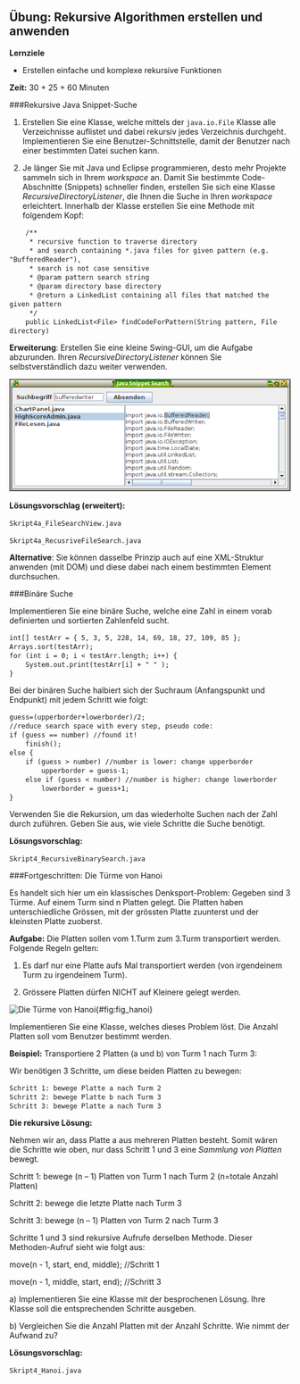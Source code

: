 ## Übung: Rekursive Algorithmen erstellen und anwenden

**Lernziele**

* Erstellen einfache und komplexe rekursive Funktionen 

**Zeit:** 30 + 25 + 60 Minuten

###Rekursive Java Snippet-Suche

1. Erstellen Sie eine Klasse, welche mittels der `java.io.File` Klasse alle
Verzeichnisse auflistet und dabei rekursiv jedes Verzeichnis durchgeht.
Implementieren Sie eine Benutzer-Schnittstelle, damit der Benutzer nach
einer bestimmten Datei suchen kann.

2. Je länger Sie mit Java und Eclipse programmieren, desto mehr Projekte sammeln sich in Ihrem *workspace* an. Damit Sie bestimmte Code-Abschnitte (Snippets) schneller finden, erstellen Sie sich eine Klasse *RecursiveDirectoryListener*, die Ihnen die Suche in Ihren *workspace* erleichtert. Innerhalb der Klasse erstellen Sie eine Methode mit folgendem Kopf:

~~~~~~~~~~~~~~~~~~~~~~~
	/**
	 * recursive function to traverse directory 
	 * and search containing *.java files for given pattern (e.g. "BufferedReader"),
	 * search is not case sensitive 
	 * @param pattern search string
	 * @param directory base directory
	 * @return a LinkedList containing all files that matched the given pattern
	 */
	public LinkedList<File> findCodeForPattern(String pattern, File directory)
~~~~~~~~~~~~~~~~~~~~~~~

**Erweiterung**:  Erstellen Sie eine kleine Swing-GUI, um die Aufgabe abzurunden. Ihren *RecursiveDirectoryListener* können Sie selbstverständlich dazu weiter verwenden.

![Beispiel-Anwendung für SnippetSuche](media/SwingSnippetSearch.png)

**Lösungsvorschlag (erweitert):**

`Skript4a_FileSearchView.java`

`Skript4a_RecusriveFileSearch.java`

**Alternative**: Sie können dasselbe Prinzip auch auf eine XML-Struktur
anwenden (mit DOM) und diese dabei nach einem bestimmten Element
durchsuchen.

###Binäre Suche

Implementieren Sie eine binäre Suche, welche eine Zahl in einem vorab definierten und sortierten Zahlenfeld sucht. 

~~~~~~~~~~~~~~~~~~~~~~~~~~~~~
int[] testArr = { 5, 3, 5, 228, 14, 69, 18, 27, 109, 85 }; 
Arrays.sort(testArr); 
for (int i = 0; i < testArr.length; i++) { 
    System.out.print(testArr[i] + " " ); 
}
~~~~~~~~~~~~~~~~~~~~~~~~~~~~~~~~~~~~~~~~~ 

Bei der binären Suche halbiert sich der Suchraum (Anfangspunkt und Endpunkt) mit jedem Schritt wie folgt:

~~~~~~~~~~~~~~~~~~~~~~~~~~~~~~~~~~~~~~~~~~~~~~~~~~
guess=(upperborder+lowerborder)/2;
//reduce search space with every step, pseudo code:
if (guess == number) //found it!
	finish();
else {
	if (guess > number) //number is lower: change upperborder 
		upperborder = guess-1;
	else if (guess < number) //number is higher: change lowerborder
		lowerborder = guess+1;
}
~~~~~~~~~~~~~~~~~~~~~~~~~~~~~~~~~~~~~~~~~~~~~~~~~~

Verwenden Sie die Rekursion, um das wiederholte Suchen nach der
Zahl durch ­zuführen. Geben Sie aus, wie viele Schritte die Suche
benötigt.

**Lösungsvorschlag:**

`Skript4_RecursiveBinarySearch.java`

###Fortgeschritten: Die Türme von Hanoi

Es handelt sich hier um ein klassisches Denksport-Problem: Gegeben sind
3 Türme. Auf einem Turm sind n Platten gelegt. Die Platten haben
unterschiedliche Grössen, mit der grössten Platte zuunterst und der
kleinsten Platte zuoberst.

**Aufgabe:** Die Platten sollen vom 1.Turm zum 3.Turm transportiert
werden. Folgende Regeln gelten:

1.  Es darf nur eine Platte aufs Mal transportiert werden (von
    irgendeinem Turm zu irgendeinem Turm).

2.  Grössere Platten dürfen NICHT auf Kleinere gelegt werden.

![Die Türme von Hanoi](media/hanoi.jpeg){#fig:fig_hanoi}

Implementieren Sie eine Klasse, welches dieses Problem löst. Die Anzahl
Platten soll vom Benutzer bestimmt werden.

**Beispiel:** Transportiere 2 Platten (a und b) von Turm 1 nach Turm 3:

Wir benötigen 3 Schritte, um diese beiden Platten zu bewegen:

	Schritt 1: bewege Platte a nach Turm 2
	Schritt 2: bewege Platte b nach Turm 3
	Schritt 3: bewege Platte a nach Turm 3

**Die rekursive Lösung:**

Nehmen wir an, dass Platte a aus mehreren Platten besteht. Somit wären
die Schritte wie oben, nur dass Schritt 1 und 3 eine *Sammlung von
Platten* bewegt.

Schritt 1: bewege (n – 1) Platten von Turm 1 nach Turm 2 (n=totale
Anzahl Platten)

Schritt 2: bewege die letzte Platte nach Turm 3

Schritt 3: bewege (n – 1) Platten von Turm 2 nach Turm 3

Schritte 1 und 3 sind rekursive Aufrufe derselben Methode. Dieser
Methoden-Aufruf sieht wie folgt aus:

move(n - 1, start, end, middle); //Schritt 1

move(n - 1, middle, start, end); //Schritt 3

a)  Implementieren Sie eine Klasse mit der besprochenen Lösung. Ihre
    Klasse soll die entsprechenden Schritte ausgeben.

b)  Vergleichen Sie die Anzahl Platten mit der Anzahl Schritte. Wie
    nimmt der Aufwand zu?

**Lösungsvorschlag:**

`Skript4_Hanoi.java`


